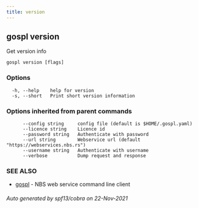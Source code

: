 ```yaml
---
title: version
---
```

## gospl version

Get version info

```
gospl version [flags]
```

### Options

```
  -h, --help    help for version
  -s, --short   Print short version information
```

### Options inherited from parent commands

```
      --config string     config file (default is $HOME/.gospl.yaml)
      --licence string    Licence id
      --password string   Authenticate with password
      --url string        Webservice url (default "https://webservices.nbs.rs")
      --username string   Authenticate with username
      --verbose           Dump request and response
```

### SEE ALSO

* [gospl](../gospl.md)	 - NBS web service command line client

###### Auto generated by spf13/cobra on 22-Nov-2021
